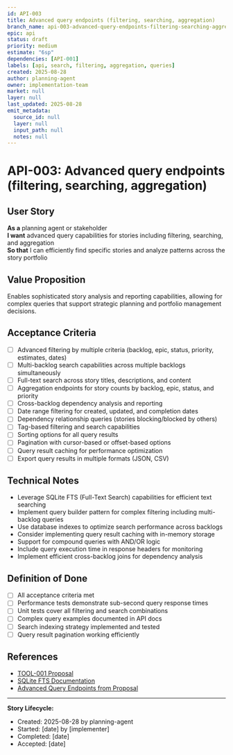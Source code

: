 ```yaml
---
id: API-003
title: Advanced query endpoints (filtering, searching, aggregation)
branch_name: api-003-advanced-query-endpoints-filtering-searching-aggregation
epic: api
status: draft
priority: medium
estimate: "6sp"
dependencies: [API-001]
labels: [api, search, filtering, aggregation, queries]
created: 2025-08-28
author: planning-agent
owner: implementation-team
market: null
layer: null
last_updated: 2025-08-28
emit_metadata:
  source_id: null
  layer: null
  input_path: null
  notes: null
---
```


# API-003: Advanced query endpoints (filtering, searching, aggregation)

## User Story
**As a** planning agent or stakeholder  
**I want** advanced query capabilities for stories including filtering, searching, and aggregation  
**So that** I can efficiently find specific stories and analyze patterns across the story portfolio

## Value Proposition
Enables sophisticated story analysis and reporting capabilities, allowing for complex queries that support strategic planning and portfolio management decisions.

## Acceptance Criteria
- [ ] Advanced filtering by multiple criteria (backlog, epic, status, priority, estimates, dates)
- [ ] Multi-backlog search capabilities across multiple backlogs simultaneously
- [ ] Full-text search across story titles, descriptions, and content
- [ ] Aggregation endpoints for story counts by backlog, epic, status, and priority
- [ ] Cross-backlog dependency analysis and reporting
- [ ] Date range filtering for created, updated, and completion dates
- [ ] Dependency relationship queries (stories blocking/blocked by others)
- [ ] Tag-based filtering and search capabilities
- [ ] Sorting options for all query results
- [ ] Pagination with cursor-based or offset-based options
- [ ] Query result caching for performance optimization
- [ ] Export query results in multiple formats (JSON, CSV)

## Technical Notes
- Leverage SQLite FTS (Full-Text Search) capabilities for efficient text searching
- Implement query builder pattern for complex filtering including multi-backlog queries
- Use database indexes to optimize search performance across backlogs
- Consider implementing query result caching with in-memory storage
- Support for compound queries with AND/OR logic
- Include query execution time in response headers for monitoring
- Implement efficient cross-backlog joins for dependency analysis

## Definition of Done
- [ ] All acceptance criteria met
- [ ] Performance tests demonstrate sub-second query response times
- [ ] Unit tests cover all filtering and search combinations
- [ ] Complex query examples documented in API docs
- [ ] Search indexing strategy implemented and tested
- [ ] Query result pagination working efficiently

## References
- [TOOL-001 Proposal](../../proposals/TOOL-001-dockerized-story-workflow-api.md)
- [SQLite FTS Documentation](https://www.sqlite.org/fts5.html)
- [Advanced Query Endpoints from Proposal](../../proposals/TOOL-001-dockerized-story-workflow-api.md#rest-api-endpoints)

---
**Story Lifecycle:**
- Created: 2025-08-28 by planning-agent
- Started: [date] by [implementer]  
- Completed: [date]
- Accepted: [date]
